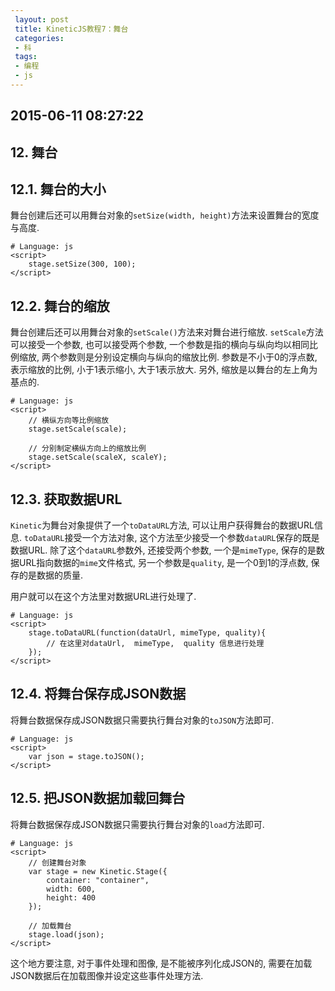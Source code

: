 ```yaml
---
 layout: post
 title: KineticJS教程7：舞台
 categories:
 - 科
 tags:
 - 编程
 - js
---
```


## 2015-06-11 08:27:22

## 12. 舞台

## 12.1. 舞台的大小

舞台创建后还可以用舞台对象的`setSize(width, height)`方法来设置舞台的宽度与高度.

<pre class="line-numbers" data-start="0"><code class="language-javascript"># Language: js
&lt;script&gt;
	stage.setSize(300, 100);
&lt;/script&gt;
</code></pre>

## 12.2. 舞台的缩放

舞台创建后还可以用舞台对象的`setScale()`方法来对舞台进行缩放. `setScale`方法可以接受一个参数, 也可以接受两个参数, 一个参数是指的横向与纵向均以相同比例缩放, 两个参数则是分别设定横向与纵向的缩放比例. 参数是不小于0的浮点数, 表示缩放的比例, 小于1表示缩小, 大于1表示放大. 另外, 缩放是以舞台的左上角为基点的.

<pre class="line-numbers" data-start="0"><code class="language-javascript"># Language: js
&lt;script&gt;
	// 横纵方向等比例缩放
	stage.setScale(scale);

	// 分别制定横纵方向上的缩放比例
	stage.setScale(scaleX, scaleY);
&lt;/script&gt;
</code></pre>

## 12.3. 获取数据URL

`Kinetic`为舞台对象提供了一个`toDataURL`方法, 可以让用户获得舞台的数据URL信息. `toDataURL`接受一个方法对象, 这个方法至少接受一个参数`dataURL`保存的既是数据URL. 除了这个`dataURL`参数外, 还接受两个参数, 一个是`mimeType`, 保存的是数据URL指向数据的`mime`文件格式, 另一个参数是`quality`, 是一个0到1的浮点数, 保存的是数据的质量.

用户就可以在这个方法里对数据URL进行处理了.

<pre class="line-numbers" data-start="0"><code class="language-javascript"># Language: js
&lt;script&gt;
	stage.toDataURL(function(dataUrl, mimeType, quality){
		// 在这里对dataUrl,  mimeType,  quality 信息进行处理
	});
&lt;/script&gt;
</code></pre>

## 12.4. 将舞台保存成JSON数据

将舞台数据保存成JSON数据只需要执行舞台对象的`toJSON`方法即可.

<pre class="line-numbers" data-start="0"><code class="language-javascript"># Language: js
&lt;script&gt;
	var json = stage.toJSON();
&lt;/script&gt;
</code></pre>

## 12.5. 把JSON数据加载回舞台

将舞台数据保存成JSON数据只需要执行舞台对象的`load`方法即可.

<pre class="line-numbers" data-start="0"><code class="language-javascript"># Language: js
&lt;script&gt;
	// 创建舞台对象
	var stage = new Kinetic.Stage({
		container: "container",
		width: 600,
		height: 400
	});

	// 加载舞台
	stage.load(json);
&lt;/script&gt;
</code></pre>

这个地方要注意, 对于事件处理和图像, 是不能被序列化成JSON的, 需要在加载JSON数据后在加载图像并设定这些事件处理方法.
